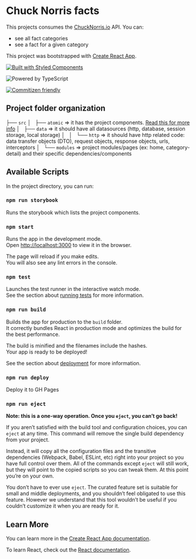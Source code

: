 # Chuck Norris facts

This projects consumes the [ChuckNorris.io](https://api.chucknorris.io/) API. You can:

- see all fact categories
- see a fact for a given category

This project was bootstrapped with [Create React App](https://github.com/facebook/create-react-app).

<a href="https://www.styled-components.com/"><img src="https://img.shields.io/badge/built%20with-styled%20components-db7093.svg" alt="Built with Styled Components" /></a>

<img src="https://img.shields.io/badge/powered%20by-typescript-blue.svg" alt="Powered by TypeScript" />

[![Commitizen friendly](https://img.shields.io/badge/commitizen-friendly-brightgreen.svg)](http://commitizen.github.io/cz-cli/)

## Project folder organization

├── `src`
│   ├── `atomic` => it has the project components. [Read this for more info](src/atomic/README.md)
│   ├── `data` => it should have all datasources (http, database, session storage, local storage)
│   │   └── `http` => it should have http related code: data transfer objects (DTO), request objects, response objects, urls, interceptors
│   └── `modules` => project modules/pages (ex: home, category-detail) and their specific dependencies/components

## Available Scripts

In the project directory, you can run:

### `npm run storybook`

Runs the storybook which lists the project components.<br>

### `npm start`

Runs the app in the development mode.<br>
Open [http://localhost:3000](http://localhost:3000) to view it in the browser.

The page will reload if you make edits.<br>
You will also see any lint errors in the console.

### `npm test`

Launches the test runner in the interactive watch mode.<br>
See the section about [running tests](https://facebook.github.io/create-react-app/docs/running-tests) for more information.

### `npm run build`

Builds the app for production to the `build` folder.<br>
It correctly bundles React in production mode and optimizes the build for the best performance.

The build is minified and the filenames include the hashes.<br>
Your app is ready to be deployed!

See the section about [deployment](https://facebook.github.io/create-react-app/docs/deployment) for more information.

### `npm run deploy`

Deploy it to GH Pages

### `npm run eject`

**Note: this is a one-way operation. Once you `eject`, you can’t go back!**

If you aren’t satisfied with the build tool and configuration choices, you can `eject` at any time. This command will remove the single build dependency from your project.

Instead, it will copy all the configuration files and the transitive dependencies (Webpack, Babel, ESLint, etc) right into your project so you have full control over them. All of the commands except `eject` will still work, but they will point to the copied scripts so you can tweak them. At this point you’re on your own.

You don’t have to ever use `eject`. The curated feature set is suitable for small and middle deployments, and you shouldn’t feel obligated to use this feature. However we understand that this tool wouldn’t be useful if you couldn’t customize it when you are ready for it.

## Learn More

You can learn more in the [Create React App documentation](https://facebook.github.io/create-react-app/docs/getting-started).

To learn React, check out the [React documentation](https://reactjs.org/).
